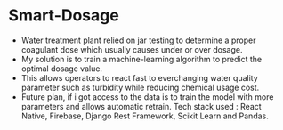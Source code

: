 # Smart-Dosage
 - Water treatment plant relied on jar testing to
determine a proper coagulant dose which usually
causes under or over dosage.
- My solution is to train a machine-learning
algorithm to predict the optimal dosage value.
- This allows operators to react fast to everchanging water quality parameter such as turbidity
while reducing chemical usage cost.
- Future plan, if i got access to the data is to train
the model with more parameters and allows
automatic retrain.
Tech stack used : React Native, Firebase, Django
Rest Framework, Scikit Learn and Pandas.
